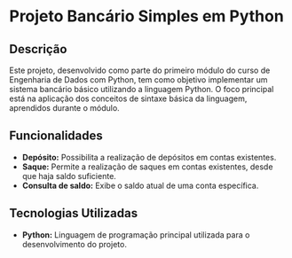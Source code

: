 # Projeto Bancário Simples em Python

## Descrição
Este projeto, desenvolvido como parte do primeiro módulo do curso de Engenharia de Dados com Python, tem como objetivo implementar um sistema bancário básico utilizando a linguagem Python. O foco principal está na aplicação dos conceitos de sintaxe básica da linguagem, aprendidos durante o módulo.

## Funcionalidades
* **Depósito:** Possibilita a realização de depósitos em contas existentes.
* **Saque:** Permite a realização de saques em contas existentes, desde que haja saldo suficiente.
* **Consulta de saldo:** Exibe o saldo atual de uma conta específica.

## Tecnologias Utilizadas
* **Python:** Linguagem de programação principal utilizada para o desenvolvimento do projeto.

